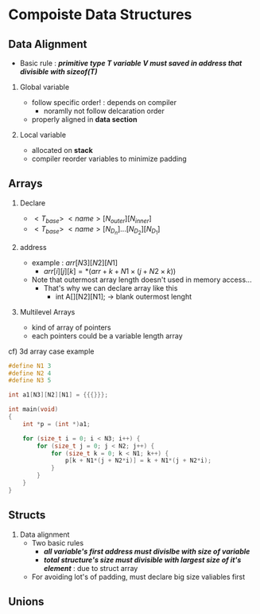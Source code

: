 Compoiste Data Structures
=========================

Data Alignment
--------------
- Basic rule : ***primitive type T variable V must saved in address that divisible with sizeof(T)***
1. Global variable
    - follow specific order! : depends on compiler
        - noramlly not follow delcaration order
    - properly aligned in **data section**

2. Local variable
    - allocated on **stack**
    - compiler reorder variables to minimize padding

Arrays
------
1. Declare
    - $<T_{base}>\ <name>[N_{outer}][N_{inner}]$
    - $<T_{base}>\ <name>[N_{D_n}]...[N_{D_2}][N_{D_1}]$

2. address
    - example : $arr[N3][N2][N1]$
        - $arr[i][j][k] = *(arr + k + N1\times(j + N2 \times k))$
    - Note that outermost array length doesn't used in memory access...
        - That's why we can declare array like this
            - int A[][N2][N1]; &rarr; blank outermost lenght

3. Multilevel Arrays
    - kind of array of pointers
    - each pointers could be a variable length array

cf) 3d array case example
```c
#define N1 3
#define N2 4
#define N3 5

int a1[N3][N2][N1] = {{{}}};

int main(void) 
{
    int *p = (int *)a1;

    for (size_t i = 0; i < N3; i++) {
        for (size_t j = 0; j < N2; j++) {
            for (size_t k = 0; k < N1; k++) {
                p[k + N1*(j + N2*i)] = k + N1*(j + N2*i);
            }
        }
    }
}
```
Structs
-------
1. Data alignment
    - Two basic rules
        - ***all variable's first address must divislbe with size of variable***
        - ***total structure's size must divisible with largest size of it's element*** : due to struct array
    - For avoiding lot's of padding, must declare big size valiables first

Unions
------
